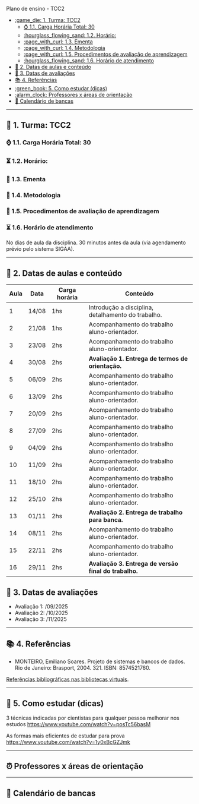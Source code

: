 Plano de ensino - TCC2

- [:game\_die: 1. Turma: TCC2](#game_die-1-turma-tcc2)
  - [:watch: 1.1. Carga Horária Total: 30](#watch-11-carga-horária-total-30)
  - [:hourglass\_flowing\_sand: 1.2. Horário:](#hourglass_flowing_sand-12-horário)
  - [:page\_with\_curl: 1.3. Ementa](#page_with_curl-13-ementa)
  - [:page\_with\_curl: 1.4. Metodologia](#page_with_curl-14-metodologia)
  - [:page\_with\_curl: 1.5. Procedimentos de avaliação de aprendizagem](#page_with_curl-15-procedimentos-de-avaliação-de-aprendizagem)
  - [:hourglass\_flowing\_sand: 1.6. Horário de atendimento](#hourglass_flowing_sand-16-horário-de-atendimento)
- [:date: 2. Datas de aulas e conteúdo](#date-2-datas-de-aulas-e-conteúdo)
- [:date: 3. Datas de avaliações](#date-3-datas-de-avaliações)
- [:books: 4. Referências](#books-4-referências)
- [:green\_book: 5. Como estudar (dicas)](#green_book-5-como-estudar-dicas)
- [:alarm\_clock: Professores x áreas de orientação](#alarm_clock-professores-x-áreas-de-orientação)
- [📆 Calendário de bancas](#-calendário-de-bancas)


---
## :game_die: 1. Turma: TCC2

### :watch: 1.1. Carga Horária Total: 30

### :hourglass_flowing_sand: 1.2. Horário: 

### :page_with_curl: 1.3. Ementa

### :page_with_curl: 1.4. Metodologia

### :page_with_curl: 1.5. Procedimentos de avaliação de aprendizagem

### :hourglass_flowing_sand: 1.6. Horário de atendimento

No dias de aula da disciplina. 30 minutos antes da aula (via agendamento prévio pelo sistema SIGAA).


---
## :date: 2. Datas de aulas e conteúdo


|Aula | Data   | Carga horária| Conteúdo |
|-----|--------|--------------|----------|
|  1  | 14/08  | 1hs  | Introdução a disciplina, detalhamento do trabalho. |
|  2  | 21/08  | 1hs  | Acompanhamento do trabalho aluno-orientador.  |
|  3  | 23/08  | 2hs  | Acompanhamento do trabalho aluno-orientador. |
|  4  | 30/08  | 2hs  | **Avaliação 1. Entrega de termos de orientação.** |
|  5  | 06/09  | 2hs  | Acompanhamento do trabalho aluno-orientador. |
|  6  | 13/09  | 2hs  | Acompanhamento do trabalho aluno-orientador. |
|  7  | 20/09  | 2hs  | Acompanhamento do trabalho aluno-orientador. |
|  8  | 27/09  | 2hs  | Acompanhamento do trabalho aluno-orientador. |
|  9  | 04/09  | 2hs  | Acompanhamento do trabalho aluno-orientador. |
|  10 | 11/09  | 2hs  | Acompanhamento do trabalho aluno-orientador. |
|  11 | 18/10  | 2hs  | Acompanhamento do trabalho aluno-orientador. |
|  12 | 25/10  | 2hs  | Acompanhamento do trabalho aluno-orientador. |
|  13 | 01/11  | 2hs  | **Avaliação 2. Entrega de trabalho para banca.** |
|  14 | 08/11  | 2hs  | Acompanhamento do trabalho aluno-orientador. |
|  15 | 22/11  | 2hs  | Acompanhamento do trabalho aluno-orientador. |
|  16 | 29/11  | 2hs  | **Avaliação 3. Entrega de versão final do trabalho.** |


## :date: 3. Datas de avaliações

* Avaliação 1: /09/2025
* Avaliação 2: /10/2025
* Avaliação 3: /11/2025


---
## :books: 4. Referências


* MONTEIRO, Emiliano Soares. Projeto de sistemas e bancos de dados. Rio de Janeiro: Brasport, 2004. 321. ISBN: 8574521760.

[Referências bibliográficas nas bibliotecas virtuais](https://docs.google.com/presentation/d/1mKl1KTREAIjZhxWLcdsbQxzeVbAWtvCqdxAxfi3oeBc/view).


---
## :green_book: 5. Como estudar (dicas)

3 técnicas indicadas por cientistas para qualquer pessoa melhorar nos estudos
https://www.youtube.com/watch?v=posTc56basM

As formas mais eficientes de estudar para prova
https://www.youtube.com/watch?v=1y0xBcGZJmk


---
## :alarm_clock: Professores x áreas de orientação


---
## 📆 Calendário de bancas

